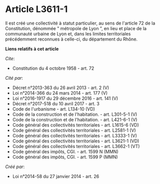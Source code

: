 # Article L3611-1

Il est créé une collectivité à statut particulier, au sens de l'article 72 de la Constitution, dénommée " métropole de Lyon
”, en lieu et place de la communauté urbaine de Lyon et, dans les limites territoriales précédemment reconnues à celle-ci, du
département du Rhône.

**Liens relatifs à cet article**

_Cite_:

  - Constitution du 4 octobre 1958 - art. 72

_Cité par_:

  - Décret n°2013-363 du 26 avril 2013 - art. 2 (V)
  - Loi n°2014-366 du 24 mars 2014 - art. 177 (V)
  - Loi n°2016-1917 du 29 décembre 2016 - art. 141 (V)
  - Décret n°2017-518 du 10 avril 2017 - art. 3
  - Code de l'urbanisme - art. L134-10 (VD)
  - Code de la construction et de l'habitation. - art. L301-5-1 (V)
  - Code de la construction et de l'habitation. - art. L421-6-1 (V)
  - Code général des collectivités territoriales - art. L1615-6 (VD)
  - Code général des collectivités territoriales - art. L2581-1 (V)
  - Code général des collectivités territoriales - art. L3333-1 (V)
  - Code général des collectivités territoriales - art. L3621-1 (VD)
  - Code général des collectivités territoriales - art. L3662-1 (VT)
  - Code général des impôts, CGI. - art. 1599 N (MMN)
  - Code général des impôts, CGI. - art. 1599 P (MMN)

_Créé par_:

  - Loi n°2014-58 du 27 janvier 2014 - art. 26
